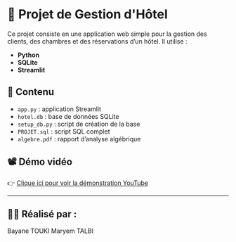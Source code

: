 # 🏨 Projet de Gestion d'Hôtel

Ce projet consiste en une application web simple pour la gestion des clients, des chambres et des réservations d’un hôtel. Il utilise :

- **Python**
- **SQLite**
- **Streamlit**

## 📁 Contenu

- `app.py` : application Streamlit
- `hotel.db` : base de données SQLite
- `setup_db.py` : script de création de la base
- `PROJET.sql` : script SQL complet
- `algebre.pdf` : rapport d’analyse algébrique

## 📽️ Démo vidéo

👉 [Clique ici pour voir la démonstration YouTube](https://youtu.be/fwf1gbUGpuc)

---

## 👩‍💻 Réalisé par :
Bayane TOUKI Maryem TALBI

